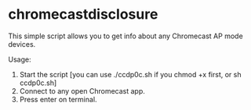 # chromecastdisclosure
This simple script allows you to get info about any Chromecast AP mode devices. 

Usage:
1. Start the script [you can use ./ccdp0c.sh if you chmod +x first, or sh ccdp0c.sh]
2. Connect to any open Chromecast app.
3. Press enter on terminal.
